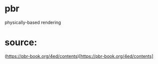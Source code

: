 # pbr
physically-based rendering


# source:
(https://pbr-book.org/4ed/contents)[https://pbr-book.org/4ed/contents]
